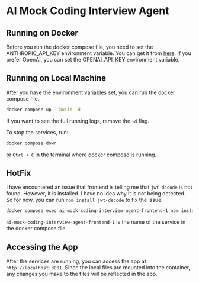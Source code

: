 # AI Mock Coding Interview Agent

## Running on Docker

Before you run the docker compose file, you need to set the ANTHROPIC_API_KEY environment variable. You can get it from [here](https://console.anthropic.com/keys). If you prefer OpenAI, you can set the OPENAI_API_KEY environment variable.

## Running on Local Machine

After you have the environment variables set, you can run the docker compose file.

```bash
docker compose up --build -d
```
If you want to see the full running logs, remove the `-d` flag.

To stop the services, run:

```bash
docker compose down
```

or `Ctrl + C` in the terminal where docker compose is running.

## HotFix

I have encountered an issue that frontend is telling me that `jwt-decode` is not found. However, it is installed. I have no idea why it is not being detected. So for now, you can run `npm install jwt-decode` to fix the issue.

```bash
docker compose exec ai-mock-coding-interview-agent-frontend-1 npm install jwt-decode
```

`ai-mock-coding-interview-agent-frontend-1` is the name of the service in the docker compose file.

## Accessing the App

After the services are running, you can access the app at `http://localhost:3001`.
Since the local files are mounted into the container, any changes you make to the files will be reflected in the app.
